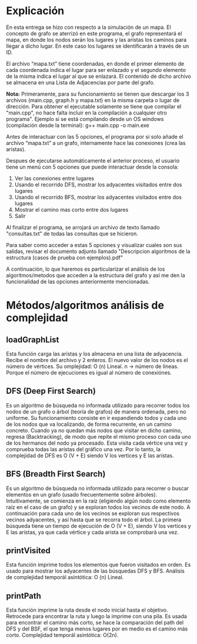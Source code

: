 # Explicación

En esta entrega se hizo con respecto a la simulación de un mapa. El concepto de grafo se aterrizó en este programa, el grafo representará el mapa, en donde los nodos serán los lugares y las arístas los caminos para llegar a dicho lugar. En este caso los lugares se identificarán a través de un ID.

El archivo “mapa.txt” tiene coordenadas, en donde el primer elemento de cada coordenada indica el lugar para ser enlazado y el segundo elemento de la misma indica el lugar al que se enlazará. El contenido de dicho archivo se almacena en una Lista de Adjacencias por parte del grafo.

**Nota:** Primeramente, para su funcionamiento se tienen que descargar los 3 archivos (main.cpp, graph.h y mapa.txt) en la misma carpeta o lugar de dirección. Para obtener el ejecutable solamente se tiene que compilar el "main.cpp", no hace falta incluir en la compilación a cualquier otro programa". Ejemplo si se está compilando desde un OS windows (compilación desde la terminal): g++ main.cpp -o main.exe

Antes de interactuar con las 5 opciones, el programa por si solo añade el archivo “mapa.txt” a un grafo, internamente hace las conexiones (crea las aristas). 

Despues de ejecutarse automáticamente el anterior proceso, el usuario tiene un menú con 5 opciones que puede interactuar desde la consola:

1. Ver las conexiones entre lugares
2. Usando el recorrido DFS, mostrar los adyacentes visitados entre dos lugares
3. Usando el recorrido BFS, mostrar los adyacentes visitados entre dos lugares
4. Mostrar el camino mas corto entre dos lugares
5. Salir

Al finalizar el programa, se arrojará un archivo de texto llamado "consultas.txt" de todas las consultas que se hicieron.

Para saber como acceder a estas 5 opciones y visualizar cuales son sus salidas, revisar el documento adjunto llamado "Descripcion algoritmos de la estructura (casos de prueba con ejemplos).pdf"

A continuación, lo que haremos es particularizar el análisis de los algoritmos/metodos que acceden a la estructura del grafo y así me den la funcionalidad de las opciones anteriormente mencionadas.

# Métodos/algoritmos análisis de complejidad

## loadGraphList

Esta función carga las arístas y los almacena en una lista de adyacencia. Recibe el nombre del archivo y 2 enteros. El nuevo valor de los nodos es el número de vértices. Su omplejidad: O (n) Lineal. n -> número de líneas. Porque el número de ejecuciones es igual al número de conexiónes.

## DFS (Deep First Search)

Es un algoritmo de búsqueda no informada utilizado para recorrer todos los nodos de un grafo o árbol (teoría de grafos) de manera ordenada, pero no uniforme. Su funcionamiento consiste en ir expandiendo todos y cada uno de los nodos que va localizando, de forma recurrente, en un camino concreto. Cuando ya no quedan más nodos que visitar en dicho camino, regresa (Backtracking), de modo que repite el mismo proceso con cada uno de los hermanos del nodo ya procesado. Esta visita cada vértice una vez y comprueba todas las arístas del gráfico una vez. Por lo tanto, la complejidad de DFS es O (V + E) siendo V los vertices y E las arístas.

## BFS (Breadth First Search)

Es un algoritmo de búsqueda no informada utilizado para recorrer o buscar elementos en un grafo (usado frecuentemente sobre árboles). Intuitivamente, se comienza en la raíz (eligiendo algún nodo como elemento raíz en el caso de un grafo) y se exploran todos los vecinos de este nodo. A continuación para cada uno de los vecinos se exploran sus respectivos vecinos adyacentes, y así hasta que se recorra todo el árbol. La primera búsqueda tiene un tiempo de ejecución de O (V + E), siendo V los vertices y E las arístas, ya que cada vértice y cada arista se comprobará una vez.

## printVisited

Esta función imprime todos los elementos que fueron visitados en orden. Es usado para mostrar los adyacentes de las búsquedas DFS y BFS. Análisis de complejidad temporál asintótica: O (n) Lineal.

## printPath

Esta función imprime la ruta desde el nodo inicial hasta el objetivo. Retrocede para encontrar la ruta y luego la imprime con una pila. Es usada para encontrar el camino más corto, se hace la comparación del path del DFS y del BSF, el que tenga menos lugares por en medio es el camino más corto. Complejidad temporál asintótica: O(2n).

